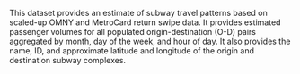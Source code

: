 This dataset provides an estimate of subway travel patterns based on scaled-up OMNY and MetroCard return swipe data. It provides estimated passenger volumes for all populated origin-destination (O-D) pairs aggregated by month, day of the week, and hour of day. It also provides the name, ID, and approximate latitude and longitude of the origin and destination subway complexes.